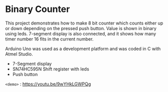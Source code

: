 # Binary Counter

This project demonstrates how to make 8 bit counter which counts either up or down depending on the pressed push button. Value is shown in binary using leds. 7-segment display is also connected, and it shows how many timer number 16 fits in the current number.

Arduino Uno was used as a development platform and was coded in C with Atmel Studio.

- 7-Segment display
- SN74HC595N  Shift register with leds
- Push button

`<demo>` : <https://youtu.be/9wYHkLGWPQg>



